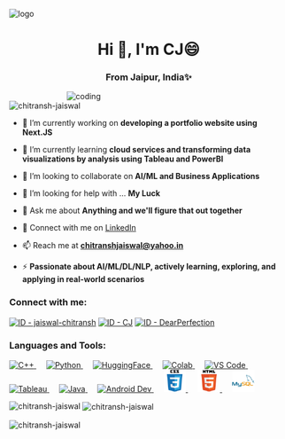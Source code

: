![logo]( https://images.unsplash.com/photo-1504805572947-34fad45aed93?q=80&w=1000&auto=format&fit=crop&ixlib=rb-4.0.3&ixid=M3wxMjA3fDB8MHxzZWFyY2h8Mnx8ZmFjZWJvb2slMjBjb3ZlcnxlbnwwfHwwfHx8MA%3D%3D )
<h1 align="center">Hi 👋, I'm CJ😄</h1>
<h3 align="center">From Jaipur, India✨</h3>

<img align="right" alt="coding" width="400" src="https://user-images.githubusercontent.com/55389276/140866485-8fb1c876-9a8f-4d6a-98dc-08c4981eaf70.gif">

<p align="left"> <img src="https://komarev.com/ghpvc/?username=chitransh-jaiswal&label=Profile%20views&color=0e75b6&style=flat" alt="chitransh-jaiswal" /> </p>

- 🔭 I’m currently working on **developing a portfolio website using Next.JS**

- 🌱 I’m currently learning **cloud services and transforming data visualizations by analysis using Tableau and PowerBI**

- 👯 I’m looking to collaborate on **AI/ML and Business Applications**

- 🤔 I’m looking for help with ... **My Luck**

- 🧠 Ask me about **Anything and we'll figure that out together**
  
- 💬 Connect with me on [LinkedIn](https://www.linkedin.com/in/jaiswal-chitransh/)

- 📫 Reach me at **chitranshjaiswal@yahoo.in**

- ⚡ **Passionate about AI/ML/DL/NLP, actively learning, exploring, and applying in real-world scenarios**

<h3 align="left">Connect with me:</h3>
<p align="left">
<a href="https://www.linkedin.com/in/jaiswal-chitransh/" target="blank"><img align="center" src="https://raw.githubusercontent.com/rahuldkjain/github-profile-readme-generator/master/src/images/icons/Social/linked-in-alt.svg" alt="ID - jaiswal-chitransh" height="30" width="40" /></a>
<a href="https://instagram.com/" target="blank"><img align="center" src="https://raw.githubusercontent.com/rahuldkjain/github-profile-readme-generator/master/src/images/icons/Social/instagram.svg" alt="ID - CJ" height="30" width="40" /></a>
<a href="https://leetcode.com/DearPerfection/" target="blank"><img align="center" src="https://raw.githubusercontent.com/rahuldkjain/github-profile-readme-generator/master/src/images/icons/Social/leet-code.svg" alt="ID - DearPerfection" height="30" width="40" /></a>
</p>

<h3 align="left">Languages and Tools:</h3>
<p align="left"> 
<a href="https://en.wikipedia.org/wiki/C%2B%2B" target="_blank" rel="noreferrer"> <img src="https://upload.wikimedia.org/wikipedia/commons/1/18/ISO_C%2B%2B_Logo.svg" alt="C++" width="40" height="40"/> </a> 
&emsp;
<a href="https://en.wikipedia.org/wiki/Python_(programming_language)" target="_blank" rel="noreferrer"> <img src="https://upload.wikimedia.org/wikipedia/commons/thumb/0/0a/Python.svg/2048px-Python.svg.png" alt="Python" width="40" height="40"/> </a> 
&emsp;
<a href="https://en.wikipedia.org/wiki/Hugging_Face" target="_blank" rel="noreferrer"> <img src="https://huggingface.co/datasets/huggingface/brand-assets/resolve/main/hf-logo.png" alt="HuggingFace" width="40" height="40"/> </a>
&emsp;
<a href="https://colab.google/" target="_blank" rel="noreferrer"> <img src="https://colab.research.google.com/img/colab_favicon_256px.png" alt="Colab" width="40" height="40"/> </a>
&emsp;
<a href="https://code.visualstudio.com/" target="_blank" rel="noreferrer"> <img src="https://upload.wikimedia.org/wikipedia/commons/thumb/9/9a/Visual_Studio_Code_1.35_icon.svg/1200px-Visual_Studio_Code_1.35_icon.svg.png" alt="VS Code" width="40" height="40"/> </a>
&emsp;
<a href="https://en.wikipedia.org/wiki/Tableau_Software" target="_blank" rel="noreferrer"> <img src="https://cdn.worldvectorlogo.com/logos/tableau-software.svg" alt="Tableau" width="40" height="40"/> </a>
&emsp;
<a href="https://en.wikipedia.org/wiki/Java_(programming_language)" target="_blank" rel="noreferrer"> <img src="https://nerdysoft.com/wp-content/uploads/2021/11/java-14-1.svg" alt="Java" width="40" height="40"/> </a>
&emsp;
<a href="https://en.wikipedia.org/wiki/Android_software_development" target="_blank" rel="noreferrer"> <img src="https://upload.wikimedia.org/wikipedia/commons/thumb/c/c1/Android_Studio_icon_%282023%29.svg/1200px-Android_Studio_icon_%282023%29.svg.png" alt="Android Dev" width="40" height="40"/> </a>
&emsp;
<a href="https://en.wikipedia.org/wiki/CSS" target="_blank" rel="noreferrer"> <img src="https://raw.githubusercontent.com/devicons/devicon/master/icons/css3/css3-original-wordmark.svg" alt="CSS3" width="40" height="40"/> </a> 
&emsp;
<a href="https://en.wikipedia.org/wiki/HTML5" target="_blank" rel="noreferrer"> <img src="https://raw.githubusercontent.com/devicons/devicon/master/icons/html5/html5-original-wordmark.svg" alt="HTML5" width="40" height="40"/> </a>  
&emsp;
<a href="https://en.wikipedia.org/wiki/MySQL" target="_blank" rel="noreferrer"> <img src="https://raw.githubusercontent.com/devicons/devicon/master/icons/mysql/mysql-original-wordmark.svg" alt="mysql" width="40" height="40"/> </a> </p>

<p><img align="left" src="https://github-readme-stats.vercel.app/api/top-langs?username=chitransh-jaiswal&show_icons=true&locale=en&layout=compact" alt="chitransh-jaiswal" /></p>

<p>&nbsp;<img align="center" src="https://github-readme-stats.vercel.app/api?username=chitransh-jaiswal&show_icons=true&locale=en" alt="chitransh-jaiswal" /></p>

<p><img align="center" src="https://github-readme-streak-stats.herokuapp.com/?user=chitransh-jaiswal&" alt="chitransh-jaiswal" /></p>








